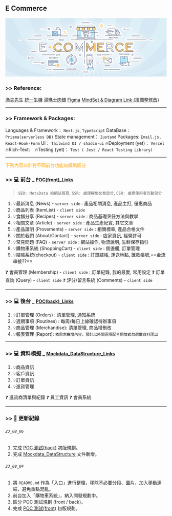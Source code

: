 ## E Commerce

![](./asset/../assets/Basics-of-ECommerce.jpg)

### >> Reference:

[漁夫先生](https://www.mrfisherman.tw/%E6%B5%B7%E9%AE%AE%E5%A5%97%E7%B5%84B-seafood-Gift-box-b)
[統一生機](https://www.organicshops.cc/)
[湯瑪士肉舖](https://www.thomasmeat.com.tw/)
[Figma](https://www.figma.com/file/iNOVVwhCWzuzXlLcHdZD2v/E_commerce?type=design&node-id=0%3A1&mode=design&t=aP5KVNOiDwt6zrJk-1)
[MindSet & Diagram Link (須調整修改)](https://whimsical.com/e-commerce-MDjY2EtCpDLkeyXaRkwbbx)

---

### >> Framework & Packages:

Languages & Framework： `Next.js`, `TypeScript`
DataBase： `Prisma(serverless DB)`
State management： `Zustand`
Packages: `Email.js, React-Hook-Form`
UI： `Tailwind UI / shadcn-ui`
🔥Deployment (yet)： `Vercel`
🔥Rich-Text: ` `
🔥Testing (yet)： `Test ( Jest / React Testing Library)`

---

<span style="color: orange;">下列內容以針對不同前台功能向概略區分</span>

<!-- <img src="./assets/MindSet.png" width="800" alt="架構圖_Diagram" /> -->

### >> :computer: 前台 \_ <span style="font-size: 14px">[POC(front)\_Links](./Demand_Analysis%20&%20POC_front.md)</span>

> `SEO: MetaData 給網站首頁`, `SSR: 處理靜態文章部分`, `CSR: 處理使用者互動部分 `

1. :bulb:最新消息 (News) - `server side` : 產品相關消息, 產品主打, 優惠商品
2. :bulb:商品列表 (ItemList) - `client side`
3. :bulb:食譜分享 (Recipes) - `server side` : 商品基礎烹飪方法與教學
4. :bulb:相關文章 (Article) - `server side` : 產品生產紀實, 其它文章
5. :bulb:產品證明 (Provements) - `server side` : 相關標章, 產品合格文件
6. :bulb:關於我們 (About/Contact) - `server side` : 店家資訊, 經營許可
7. :bulb:常見問題 (FAQ) - `server side` : 網站操作, 物流說明, 生鮮保存指引
8. :bulb:購物車系統 (ShoppingCart) - `client side` : 側邊欄, 訂單管理
9. :bulb:結帳系統(checkout) - `client side` : 訂單結帳, 運送地點, 匯款帳號,==金流串接??==

❓ 會員管理 (Membership) - `client side` : 訂單紀錄, 我的最愛, 常用設定
❓ 訂單查詢 (Query) - `client side`
❓ 評分/留言系統 (Comments) - `client side`

<!-- > 前台主邏輯架構

<img src="./assets/diagram.png" width="400" alt="架構圖_Diagram" /> -->

---

### >> :computer: 後台 \_ <span style="font-size: 14px">[POC(back)\_Links](./Demand_Analysis%20&%20POC_back.md)</span>

1. :bulb:訂單管理 (Orders) : 清單管理, 通知系統
2. :bulb:週期事項 (Routines) : 每周/每日上線確認待辦事項
3. :bulb:商品管理 (Merchandise): 清單管理, 商品增刪改
4. :bulb:報表管理 (Report): `依需求擴增內容，預計以時間區隔配合開放式勾選做資料匯出`

---

### >> :computer: 資料模擬 \_ <span style="font-size: 14px">[Mockdata_DataStructure_Links](./MockData_DataStructure.md)</span>

1. :bulb:商品資訊
2. :bulb:客戶資訊
3. :bulb:訂單資訊
4. :bulb:進貨管理

❓ 進貨商清單與紀錄
❓ 員工資訊
❓ 會員系統

---

### >> :volcano: 更新紀錄

###### `23_08_06`

1. 完成 [POC 測試(back)](./Demand_Analysis%20&%20POC_back.md) 初版規劃。
2. 完成 [Mockdata_DataStructure](./MockData_DataStructure.md) 文件新增。

###### `23_08_04`

1. 將 `README.md` 作為「入口」進行整理，移除不必要分段、圖片，加入移動連結，避免重點混亂。
2. 前台加入「購物車系統」，納入開發規劃中。
3. 區分 POC 測試規劃 (front / back)。
4. 完成 [POC 測試(front)](./Demand_Analysis%20&%20POC_front.md) 初版規劃。
